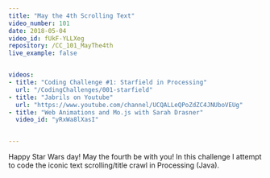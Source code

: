 ```yaml
---
title: "May the 4th Scrolling Text"
video_number: 101
date: 2018-05-04
video_id: fUkF-YLLXeg
repository: /CC_101_MayThe4th
live_example: false


videos:
- title: "Coding Challenge #1: Starfield in Processing"
  url: "/CodingChallenges/001-starfield"
- title: "Jabrils on Youtube"
  url: "https://www.youtube.com/channel/UCQALLeQPoZdZC4JNUboVEUg"
- title: "Web Animations and Mo.js with Sarah Drasner"
  video_id: "yRxWa8lXasI"


---
```


Happy Star Wars day! May the fourth be with you! In this challenge I attempt to code the iconic text scrolling/title crawl in Processing (Java).